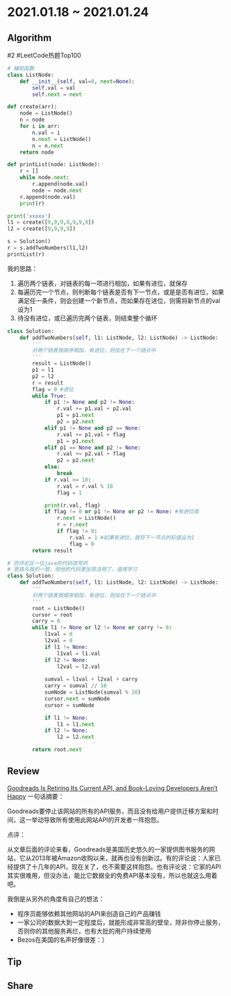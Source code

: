 # 2021.01.18 ~ 2021.01.24

## Algorithm

#2 #LeetCode热题Top100

```python
# 辅助函数
class ListNode:
    def __init__(self, val=0, next=None):
        self.val = val
        self.next = next

def create(arr):
    node = ListNode()
    n = node
    for i in arr:
        n.val = i
        n.next = ListNode()
        n = n.next
    return node

def printList(node: ListNode):
    r = []
    while node.next:
        r.append(node.val)
        node = node.next
    r.append(node.val)
    print(r)

print('xxxxx')
l1 = create([9,9,9,9,9,9,9])
l2 = create([9,9,9,9])

s = Solution()
r = s.addTwoNumbers(l1,l2)
printList(r)
```

我的思路：
1. 遍历两个链表，对链表的每一项进行相加，如果有进位，就保存
2. 每遍历完一个节点，则判断每个链表是否有下一节点，或是是否有进位，如果满足任一条件，则会创建一个新节点，而如果存在进位，则需将新节点的val设为1
3. 待没有进位，或已遍历完两个链表，则结束整个循环

```python
class Solution:
    def addTwoNumbers(self, l1: ListNode, l2: ListNode) -> ListNode:
        '''
        对两个链表按顺序相加，有进位，则加在下一个链点中
        '''
        result = ListNode()
        p1 = l1
        p2 = l2
        r = result
        flag = 0 #进位
        while True:
            if p1 != None and p2 != None:
                r.val += p1.val + p2.val
                p1 = p1.next
                p2 = p2.next
            elif p1 != None and p2 == None:
                r.val += p1.val + flag
                p1 = p1.next
            elif p1 == None and p2 != None:
                r.val += p2.val + flag
                p2 = p2.next
            else:
                break
            if r.val >= 10:
                r.val = r.val % 10
                flag = 1

            print(r.val, flag)
            if flag != 0 or p1 != None or p2 != None: #有进位或
                r.next = ListNode()
                r = r.next
                if flag != 0:
                    r.val = 1 #如果有进位，就将下一节点的初值设为1
                    flag = 0
        return result
```

```python
# 仿评论区一位java的代码改写的
# 思路与我的一致，但他的代码更加简洁明了，值得学习
class Solution:
    def addTwoNumbers(self, l1: ListNode, l2: ListNode) -> ListNode:
        '''
        对两个链表按顺序相加，有进位，则加在下一个链点中
        '''
        root = ListNode()
        cursor = root
        carry = 0
        while l1 != None or l2 != None or carry != 0:
            l1val = 0
            l2val = 0
            if l1 != None:
                l1val = l1.val
            if l2 != None:
                l2val = l2.val
            
            sumval = l1val + l2val + carry
            carry = sumval // 10
            sumNode = ListNode(sumval % 10)
            cursor.next = sumNode
            cursor = sumNode

            if l1 != None:
                l1 = l1.next
            if l2 != None:
                l2 = l2.next

        return root.next
```





## Review

[Goodreads Is Retiring Its Current API, and Book-Loving Developers Aren’t Happy](https://debugger.medium.com/goodreads-is-retiring-its-current-api-and-book-loving-developers-arent-happy-11ed764dd95)
一句话摘要：

Goodreads要停止该网站的所有的API服务，而且没有给用户提供迁移方案和时间，这一举动导致所有使用此网站API的开发者一阵抱怨。

点评：

从文章后面的评论来看，Goodreads是美国历史悠久的一家提供图书服务的网站，它从2013年被Amazon收购以来，就再也没有创新过。有的评论说：人家已经提供了十几年的API，现在关了，也不需要这样抱怨。也有评论说：它家的API其实很难用，但没办法，能比它数据全的免费API基本没有，所以也就这么用着吧。

我倒是从另外的角度有自己的想法：

- 程序员能够依赖其他网站的API来创造自己的产品赚钱
- 一家公司的数据大到一定程度后，就能形成非常高的壁垒，除非你停止服务，否则你的其他服务再烂，也有大批的用户持续使用
- Bezos在美国的名声好像很差：）

## Tip



## Share

